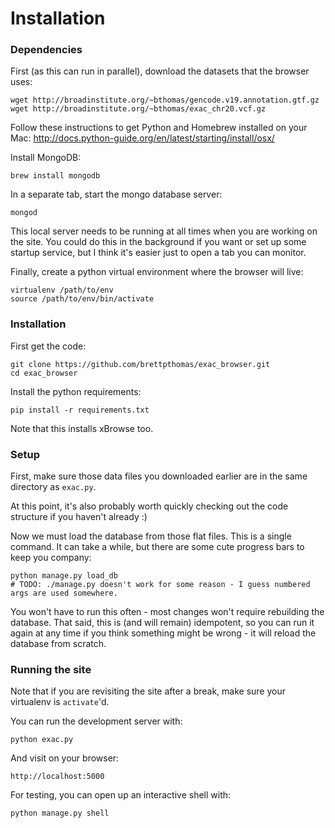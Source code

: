 

Installation
=======

### Dependencies

First (as this can run in parallel), download the datasets that the browser uses:

    wget http://broadinstitute.org/~bthomas/gencode.v19.annotation.gtf.gz
    wget http://broadinstitute.org/~bthomas/exac_chr20.vcf.gz

Follow these instructions to get Python and Homebrew installed on your Mac:
http://docs.python-guide.org/en/latest/starting/install/osx/

Install MongoDB:

    brew install mongodb

In a separate tab, start the mongo database server:

    mongod

This local server needs to be running at all times when you are working on the site.
You could do this in the background if you want or set up some startup service,
but I think it's easier just to open a tab you can monitor.

Finally, create a python virtual environment where the browser will live:

    virtualenv /path/to/env
    source /path/to/env/bin/activate

### Installation

First get the code:

    git clone https://github.com/brettpthomas/exac_browser.git
    cd exac_browser

Install the python requirements:

    pip install -r requirements.txt

Note that this installs xBrowse too.

### Setup

First, make sure those data files you downloaded earlier are in the same directory as `exac.py`.

At this point, it's also probably worth quickly checking out the code structure if you haven't already :)

Now we must load the database from those flat files.
This is a single command.
It can take a while, but there are some cute progress bars to keep you company:

    python manage.py load_db
    # TODO: ./manage.py doesn't work for some reason - I guess numbered args are used somewhere.

You won't have to run this often - most changes won't require rebuilding the database.
That said, this is (and will remain) idempotent,
so you can run it again at any time if you think something might be wrong - it will reload the database from scratch.

### Running the site

Note that if you are revisiting the site after a break, make sure your virtualenv is `activate`'d.

You can run the development server with:

    python exac.py

And visit on your browser:

    http://localhost:5000

For testing, you can open up an interactive shell with:

    python manage.py shell